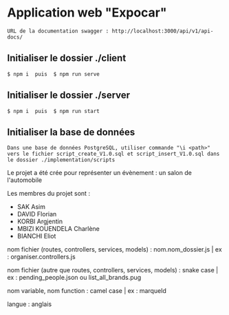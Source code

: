 # Application web "Expocar"
```
URL de la documentation swagger : http://localhost:3000/api/v1/api-docs/
```

## Initialiser le dossier ./client
```
$ npm i  puis  $ npm run serve
```

## Initialiser le dossier ./server
```
$ npm i  puis  $ npm run start
```

## Initialiser la base de données
```
Dans une base de données PostgreSQL, utiliser commande "\i <path>" vers le fichier script_create_V1.0.sql et script_insert_V1.0.sql dans le dossier ./implementation/scripts
```

Le projet a été crée pour représenter un évènement : un salon de l'automobile

Les membres du projet sont :
- SAK Asim
- DAVID Florian
- KORBI Argjentin
- MBIZI KOUENDELA Charlène
- BIANCHI Eliot

nom fichier (routes, controllers, services, models) : nom.nom_dossier.js | ex : organiser.controllers.js

nom fichier (autre que routes, controllers, services, models) : snake case | ex : pending_people.json ou list_all_brands.pug

nom variable, nom function : camel case | ex : marqueId

langue : anglais
